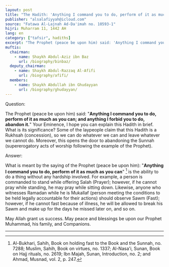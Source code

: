 ```yaml
---
layout: post
title: "The Hadith: 'Anything I command you to do, perform of it as much as you can; and anything I forbid you to do, abandon it'"
publisher: "alsalafiyyah@icloud.com"
source: "Fatawa Al-Lajnah Ad-Da'imah no. 10593-1"
hijri: Muharram 11, 1442 AH
lang: en
category: ["tafsir", hadiths]
excerpt: "The Prophet (peace be upon him) said: 'Anything I command you to do, perform of it as much as you can; and anything I forbid you to do, abandon it.'"
muftis:
  chairman: 
    - name: Shaykh Abdul-Aziz ibn Baz
      url: /biography/binbaz/
  deputy_chairman:
    - name: Shaykh Abdul-Razzaq Al-Afifi
      url: /biography/afifi/
  members: 
    - name: Shaykh Abdullah ibn Ghudayyan
      url: /biography/ghudayyan/
---
```


Question: 

The Prophet (peace be upon him) said: "**Anything I command you to do, perform of it as much as you can; and anything I forbid you to do, abandon it.**" Your Eminence, I hope you can explain this Hadith in brief. What is its significance? Some of the laypeople claim that this Hadith is a Rukhsah (concession), so we can do whatever we can and leave whatever we cannot do. Moreover, this opens the door to abandoning the Sunnah (supererogatory acts of worship following the example of the Prophet).

Answer:

What is meant by the saying of the Prophet (peace be upon him): "**Anything I command you to do, perform of it as much as you can**" [^1] is the ability to do a thing without any hardship involved. For example, a person is commanded to stand while offering Salah (Prayer); however, if he cannot pray while standing, he may pray while sitting down. Likewise, anyone who witnesses Ramadan while he is Mukallaf (person meeting the conditions to be held legally accountable for their actions) should observe Sawm (Fast); however, if he cannot fast because of illness, he will be allowed to break his Sawm and make up for the days he missed later on, and so on.

May Allah grant us success. May peace and blessings be upon our Prophet Muhammad, his family, and Companions.

---

[^1]: Al-Bukhari, Sahih, Book on holding fast to the Book and the Sunnah, no. 7288; Muslim, Sahih, Book on virtues, no. 1337; Al-Nasa'i, Sunan, Book on Hajj rituals, no. 2619; Ibn Majah, Sunan, Introduction, no. 2; and Ahmad, Musnad, vol. 2, p. 247.
